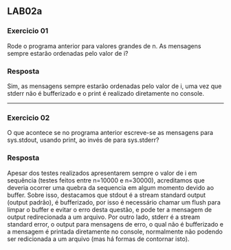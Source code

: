 ## LAB02a

### Exercicio 01 
Rode o programa anterior para valores grandes de n. As mensagens sempre estarão ordenadas pelo valor de i?

### Resposta
Sim, as mensagens sempre estarão ordenadas pelo valor de i, uma vez que stderr não é bufferizado e o print é realizado diretamente no console.

-----------------------------------------------------------------------------------------------

### Exercicio 02
O que acontece se no programa anterior escreve-se as mensagens para sys.stdout, usando print, ao invés de para sys.stderr?

### Resposta
Apesar dos testes realizados apresentarem sempre o valor de i em sequência (testes feitos entre n=10000 e n=30000), acreditamos que deveria ocorrer uma quebra da sequencia em algum momento devido ao buffer. Sobre isso, destacamos que stdout é a stream standard output (output padrão), é bufferizado, por isso é necessário chamar um flush para limpar o buffer e evitar o erro desta questão, e pode ter a mensagem de output redirecionada a um arquivo. Por outro lado, stderr é a stream standard error, o output para mensagens de erro, o qual não é bufferizado e a mensagem é printada diretamente no console, normalmente não podendo ser redicionada a um arquivo (mas há formas de contornar isto).
